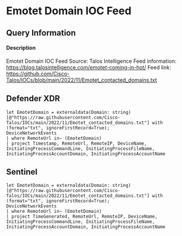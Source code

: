 # Emotet Domain IOC Feed

## Query Information

#### Description
Emotet Domain IOC Feed
Source: Talos Intelligence
Feed information: https://blog.talosintelligence.com/emotet-coming-in-hot/
Feed link: https://github.com/Cisco-Talos/IOCs/blob/main/2022/11/Emotet_contacted_domains.txt

## Defender XDR
```KQL
let EmotetDomain = externaldata(Domain: string)[@"https://raw.githubusercontent.com/Cisco-Talos/IOCs/main/2022/11/Emotet_contacted_domains.txt"] with (format="txt", ignoreFirstRecord=True);
DeviceNetworkEvents
| where RemoteUrl in~ (EmotetDomain)
| project Timestamp, RemoteUrl, RemoteIP, DeviceName, InitiatingProcessCommandLine, InitiatingProcessFileName, InitiatingProcessAccountDomain, InitiatingProcessAccountName
```

## Sentinel
```KQL
let EmotetDomain = externaldata(Domain: string)[@"https://raw.githubusercontent.com/Cisco-Talos/IOCs/main/2022/11/Emotet_contacted_domains.txt"] with (format="txt", ignoreFirstRecord=True);
DeviceNetworkEvents
| where RemoteUrl in~ (EmotetDomain)
| project TimeGenerated, RemoteUrl, RemoteIP, DeviceName, InitiatingProcessCommandLine, InitiatingProcessFileName, InitiatingProcessAccountDomain, InitiatingProcessAccountName
```

